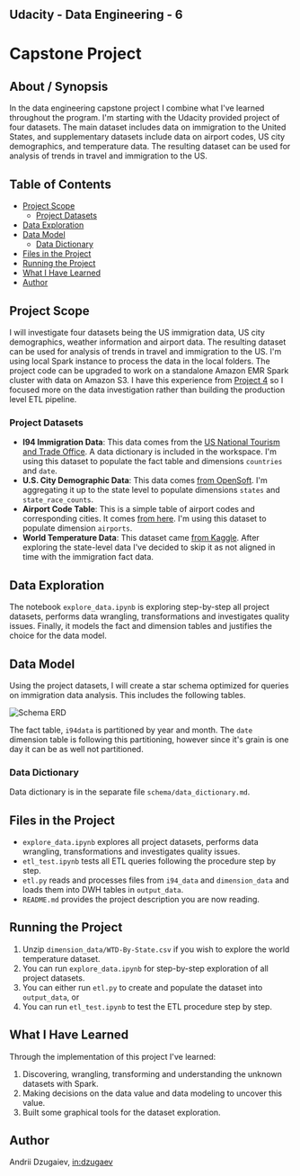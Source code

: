 ## Udacity - Data Engineering - 6
# Capstone Project

## About / Synopsis

In the data engineering capstone project I combine what I've learned throughout the program. I'm starting with the Udacity provided project of four datasets. The main dataset includes data on immigration to the United States, and supplementary datasets include data on airport codes, US city demographics, and temperature data. The resulting dataset can be used for analysis of trends in travel and immigration to the US.

## Table of Contents
* [Project Scope](#project-scope)
    - [Project Datasets](#project-datasets)
* [Data Exploration](#data-exploration)
* [Data Model](#data-model)
    - [Data Dictionary](#data-dictionary)
* [Files in the Project](#files-in-the-project)
* [Running the Project](#running-the-project)
* [What I Have Learned](#what-i-have-learned)
* [Author](#author)

## Project Scope

I will investigate four datasets being the US immigration data, US city demographics, weather information and airport data. The resulting dataset can be used for analysis of trends in travel and immigration to the US. I'm using local Spark instance to process the data in the local folders. The project code can be upgraded to work on a standalone Amazon EMR Spark cluster with data on Amazon S3. I have this experience from [Project 4](https://github.com/adzugaiev/Udacity-Data-Engineering-4) so I focused more on the data investigation rather than building the production level ETL pipeline.

### Project Datasets

* **I94 Immigration Data**: This data comes from the [US National Tourism and Trade Office](https://travel.trade.gov/research/reports/i94/historical/2016.html). A data dictionary is included in the workspace. I'm using this dataset to populate the fact table and dimensions `countries` and `date`.
* **U.S. City Demographic Data**: This data comes [from OpenSoft](https://public.opendatasoft.com/explore/dataset/us-cities-demographics/export/). I'm aggregating it up to the state level to populate dimensions `states` and `state_race_counts`.
* **Airport Code Table**: This is a simple table of airport codes and corresponding cities. It comes [from here](https://datahub.io/core/airport-codes#data). I'm using this dataset to populate dimension `airports`.
* **World Temperature Data**: This dataset came [from Kaggle](https://www.kaggle.com/berkeleyearth/climate-change-earth-surface-temperature-data). After exploring the state-level data I've decided to skip it as not aligned in time with the immigration fact data.

## Data Exploration

The notebook `explore_data.ipynb` is exploring step-by-step all project datasets, performs data wrangling, transformations and investigates quality issues. Finally, it models the fact and dimension tables and justifies the choice for the data model.

## Data Model

Using the project datasets, I will create a star schema optimized for queries on immigration data analysis. This includes the following tables.

![Schema ERD](../main/schema/schema.png?raw=true)

The fact table, `i94data` is partitioned by year and month. The `date` dimension table is following this partitioning, however since it's grain is one day it can be as well not partitioned.

### Data Dictionary

Data dictionary is in the separate file `schema/data_dictionary.md`.

## Files in the Project

- `explore_data.ipynb` explores all project datasets, performs data wrangling, transformations and investigates quality issues.
- `etl_test.ipynb` tests all ETL queries following the procedure step by step.
- `etl.py` reads and processes files from `i94_data` and `dimension_data` and loads them into DWH tables in `output_data`.
- `README.md` provides the project description you are now reading.

## Running the Project

1) Unzip `dimension_data/WTD-By-State.csv` if you wish to explore the world temperature dataset.
1) You can run `explore_data.ipynb` for step-by-step exploration of all project datasets.
1) You can either run `etl.py` to create and populate the dataset into `output_data`, or
1) You can run `etl_test.ipynb` to test the ETL procedure step by step.

## What I Have Learned

Through the implementation of this project I've learned:

1) Discovering, wrangling, transforming and understanding the unknown datasets with Spark.
1) Making decisions on the data value and data modeling to uncover this value.
1) Built some graphical tools for the dataset exploration.

## Author

Andrii Dzugaiev, [in:dzugaev](https://www.linkedin.com/in/dzugaev/)